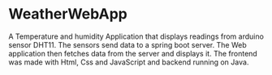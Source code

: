 # WeatherWebApp
A Temperature and humidity Application that displays readings from arduino sensor DHT11. The sensors send data to a spring boot server. The Web application then fetches data from the server and displays it.
The frontend was made with Html, Css and JavaScript and backend running on Java.
